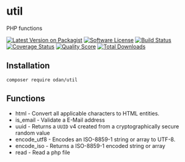 # util

PHP functions

[![Latest Version on Packagist](https://img.shields.io/github/release/odan/util.svg)](https://github.com/odan/util/releases)
[![Software License](https://img.shields.io/badge/license-MIT-brightgreen.svg)](LICENSE.md)
[![Build Status](https://travis-ci.org/odan/util.svg?branch=master)](https://travis-ci.org/odan/util)
[![Coverage Status](https://scrutinizer-ci.com/g/odan/util/badges/coverage.png?b=master)](https://scrutinizer-ci.com/g/odan/util/code-structure)
[![Quality Score](https://scrutinizer-ci.com/g/odan/util/badges/quality-score.png?b=master)](https://scrutinizer-ci.com/g/odan/util/?branch=master)
[![Total Downloads](https://img.shields.io/packagist/dt/odan/util.svg)](https://packagist.org/packages/odan/util)


## Installation

```
composer require odan/util
```

## Functions

* html -  Convert all applicable characters to HTML entities.
* is_email - Validate a E-Mail address
* uuid - Returns a `UUID` v4 created from a cryptographically secure random value
* encode_utf8 - Encodes an ISO-8859-1 string or array to UTF-8.
* encode_iso - Returns a ISO-8859-1 encoded string or array
* read - Read a php file

[PSR-1]: https://github.com/php-fig/fig-standards/blob/master/accepted/PSR-1-basic-coding-standard.md
[PSR-2]: https://github.com/php-fig/fig-standards/blob/master/accepted/PSR-2-coding-style-guide.md
[PSR-4]: https://github.com/php-fig/fig-standards/blob/master/accepted/PSR-4-autoloader.md
[Composer]: http://getcomposer.org/
[PHPUnit]: http://phpunit.de/